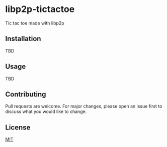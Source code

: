 # libp2p-tictactoe
Tic tac toe made with libp2p

## Installation
TBD

## Usage
TBD

## Contributing
Pull requests are welcome. For major changes, please open an issue first to discuss what you would like to change.

## License
[MIT](LICENSE)
